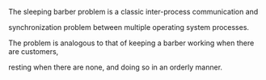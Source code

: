  The sleeping barber problem is a classic inter-process communication and

 synchronization problem between multiple operating system processes.

 The problem is analogous to that of keeping a barber working when there are customers,

 resting when there are none, and doing so in an orderly manner.